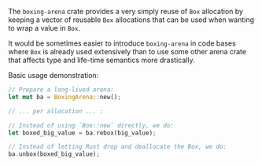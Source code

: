 The `boxing-arena` crate provides a very simply reuse of `Box` allocation by
keeping a vector of reusable `Box` allocations that can be used when wanting to
wrap a value in `Box`.

It would be sometimes easier to introduce `boxing-arena` in code bases where
`Box` is already used extensively than to use some other arena crate that
affects type and life-time semantics more drastically.

Basic usage demonstration:

```rust
// Prepare a long-lived arena:
let mut ba = BoxingArena::new();

// ... per allocation ... :

// Instead of using `Box::new` directly, we do:
let boxed_big_value = ba.rebox(big_value);

// Instead of letting Rust drop and deallocate the Box, we do:
ba.unbox(boxed_big_value);
```
